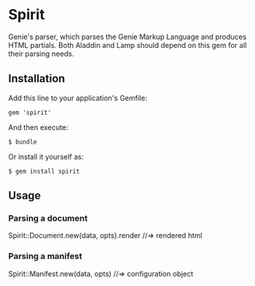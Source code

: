 # Spirit

Genie's parser, which parses the Genie Markup Language and produces HTML
partials. Both Aladdin and Lamp should depend on this gem for all their parsing
needs.

## Installation

Add this line to your application's Gemfile:

    gem 'spirit'

And then execute:

    $ bundle

Or install it yourself as:

    $ gem install spirit

## Usage

### Parsing a document

  Spirit::Document.new(data, opts).render //=> rendered html

### Parsing a manifest

  Spirit::Manifest.new(data, opts) //=> configuration object
